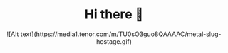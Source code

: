 <div align="center">
  <h1>
    Hi there 👋
  </h1>
</div>


<div align="center">
  ![Alt text](https://media1.tenor.com/m/TU0sO3guo8QAAAAC/metal-slug-hostage.gif)
</div>
